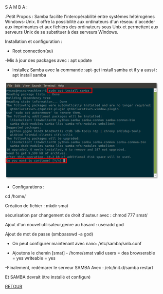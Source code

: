 S A M B A :

.Petit Propos : Samba facilite l'interopérabilité entre systèmes hétérogènes Windows-Unix. Il offre la possibilité aux ordinateurs d'un réseau d'accéder aux imprimantes et aux fichiers des ordinateurs sous Unix et permettent aux serveurs Unix de se substituer à des serveurs Windows.

Installation et configuration :

- Root connection(su)

-Mis à jour des packages avec : apt update

- Installez Samba avec la commande :apt-get install samba et il y a aussi : apt install samba

 <img src="https://github.com/KennyRandria/SYS/blob/main/images/samba-001-install-samba.png" alt="">

- Configurations :

 cd /home/

Création de fichier : mkdir smat

 sécurisation par changement de droit d'auteur avec : chmod 777 smat/

 Ajout d'un nouvel utilisateur,genre au hasard : useradd god

 Ajout de mot de passe (smbpasswd -a god) 

- On peut configurer maintenant avec nano: /etc/samba/smb.conf

-  Ajoutons le chemin [smat] - /home/smat valid users = dea browserable = yes writeable = yes

-Finalement, redémarer le serveur SAMBA Avec : /etc/init.d/samba restart

Et SAMBA devrait être installé et configuré

<a href = 'https://github.com/KennyRandria/SYS/'>RETOUR</a>
